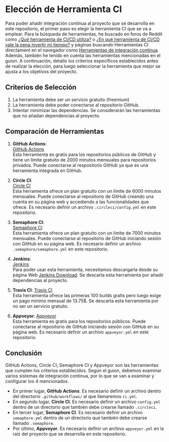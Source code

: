 # Elección de Herramienta CI  

Para poder añadir integración continua al proyecto que se desarrolla en este repositorio, el primer paso es elegir la herramienta CI que se va a emplear. Para la búsqueda de herramientas, he buscado en foros de Reddit como [¿Qué herramienta de CI/CD utiliza?](https://www.reddit.com/r/devops/comments/1hm24sj/which_cicd_tool_do_you_use/?tl=es-es&rdt=51106) o [¿En qué herramienta de CI/CD vale la pena invertir mi tiempo?](https://www.reddit.com/r/devops/comments/12ekx2i/which_cicd_tool_is_the_most_worthy_to_invest_my/?tl=es-es) y páginas buscando Herramientas CI directament en el navegador como [Herramientas de integración continua](https://www.atlassian.com/es/continuous-delivery/continuous-integration/tools). Además, también he tenido en cuenta las herramientas mencionadas en el guion. A continuación, detallo los criterios específicos establecidos antes de realizar la elección, para luego seleccionar la herramienta que mejor se ajusta a los objetivos del proyecto.   

## Criterios de Selección  

1. La herramienta debe ser un servicio gratuito (freemium) 
2. La herramienta debe poder conectarse al repositorio GitHub.  
3. Intentar minimizar las dependencias. Se considerarán las herramientas que no añadan dependencias al proyecto. 

## Comparación de Herramientas  

1. **GitHub Actions**:  
    [GitHub Actions](https://github.com/features/actions)  
    Esta herramienta es gratis para los repositorios públicos de GitHub y tiene un límite gratuito de 2000 minutos mensuales para repositorios privados. Puede conectarse al respositorio GitHub ya que es una herramienta integrada en GitHub.  

2. **Circle CI**:  
    [Circle CI](https://circleci.com/)  
    Esta herramienta ofrece un plan gratuito con un límite de 6000 minutos mensuales. Puede conectarse al repositorio de GitHub creando una cuenta en su página web y accediendo a las funcionalidades que ofrece. Es necesario definir un archivo `.circleci/config.yml` en este repositorio.  

3. **Semaphore CI**:  
    [Semaphore CI](https://semaphoreci.com/)    
    Esta herramienta ofrece un plan gratuito con un límite de 7000 minutos mensuales. Puede conectarse al repositorio de GitHub iniciando sesión con GitHub en su página web. Es necesario definir un archivo `.semaphore/semaphore.yml` en este repositorio.  

4. **Jenkins**:  
    [Jenkins](https://www.jenkins.io/)  
    Para poder usar esta herramienta, necesitamos descargarla desde su página Web [Jenkins Download](https://www.jenkins.io/download/). Se descarta esta herramienta por añadir dependencias al proyecto.   

5. **Travis CI**:
    [Travis CI](https://www.travis-ci.com/)  
    Esta herramienta ofrece las primeras 100 builds gratis pero luego exige un pago mínimo mensual de 13.75$. Se descarta esta herramienta por no ser un servicio gratuito.  

6. **Appveyor**:
    [Appveyor](https://www.appveyor.com/)  
    Esta herramienta es gratis para los repositorios públicos. Puede conectarse al repositorio de GitHub iniciando sesión con GitHub en su página web. Es necesario definir un archivo `appveyor.yml` en este repositorio.  


## Conclusión  

GitHub Actions, Circle CI, Semaphore CI y Appveyor son las herramientas que cumplen los criterios establecidos. Según el guion, debemos examinar varios sistemas de integración continua, por lo que se van a examinar y configurar los 4 mencionados.

- En primer lugar, **GitHub Actions**. Es necesario definir un archivo dentro del directorio `.github/workflows/` al que llamaremos `ci.yml`.  
- En segundo lugar, **Circle CI**. Es necesario definir un archivo `config.yml` dentro de un directorio que también debe crearse llamado `.circleci`.
- En tercer lugar, **Semaphore CI**. Es necesario definir un archivo `semaphore.yml` dentro de un directorio que también debe crearse llamado `.semaphore`.
- Por último, **Appveyor**. Es necesario definir un archivo `appveyor.yml` en la raíz del proyecto que se desarrolla en este repositorio.   